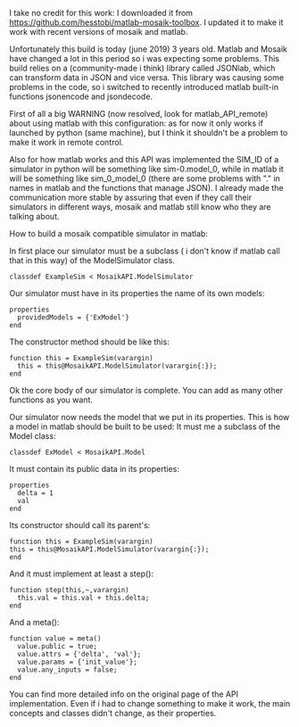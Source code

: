 I take no credit for this work: I downloaded it from https://github.com/hesstobi/matlab-mosaik-toolbox.
I updated it to make it work with recent versions of mosaik and matlab.

Unfortunately this build is today (june 2019) 3 years old. Matlab and Mosaik have changed a lot in this period so i was expecting some 
problems.
This build relies on a (community-made i think) library called JSONlab, which can transform data in JSON and vice versa. This library was 
causing some problems in the code, so i switched to recently introduced matlab built-in functions jsonencode and jsondecode.

First of all a big WARNING (now resolved, look for matlab_API_remote) about using matlab with this configuration: as for now it only works 
if launched by python (same machine), but I think it shouldn't be a problem to make it work in remote control. 

Also for how matlab works and this API was implemented the SIM_ID of a simulator in python will be something like sim-0.model_0, 
while in matlab it will be something like sim_0_model_0 (there are some problems with "." in names in matlab and the functions that 
manage JSON). 
I already made the communication more stable by assuring that even if they call their simulators in different ways, mosaik and matlab 
still know who they are talking about.

How to build a mosaik compatible simulator in matlab:
  
  In first place our simulator must be a subclass ( i don't know if matlab call that in this way) of the ModelSimulator class.
  
    classdef ExampleSim < MosaikAPI.ModelSimulator
    
  
  Our simulator must have in its properties the name of its own models:
    
    properties
      providedModels = {'ExModel'}	
    end
	  

  The constructor method should be like this:
  
    function this = ExampleSim(varargin)
      this = this@MosaikAPI.ModelSimulator(varargin{:});
    end
    
  
  Ok the core body of our simulator is complete. You can add as many other functions as you want.
  
Our simulator now needs the model that we put in its properties.
This is how a model in matlab should be built to be used:
  It must me a subclass of the Model class:
  
    classdef ExModel < MosaikAPI.Model
    
    
  It must contain its public data in its properties:
  
    properties
      delta = 1	
      val			
    end
    
    
  Its constructor should call its parent's:
  
    function this = ExampleSim(varargin)
	this = this@MosaikAPI.ModelSimulator(varargin{:});
    end
    
    
  And it must implement at least a step():
  
    function step(this,~,varargin)
      this.val = this.val + this.delta; 
    end
  
  And a meta():
    
    function value = meta()
      value.public = true;
      value.attrs = {'delta', 'val'};
      value.params = {'init_value'};
      value.any_inputs = false;
    end
    
  
You can find more detailed info on the original page of the API implementation. Even if i had to change something to make it work, the 
main concepts and classes didn't change, as their properties.
